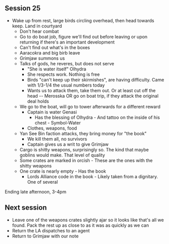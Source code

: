 ## Session 25
* Wake up from rest, large birds circling overhead, then head towards keep. Land in courtyard
  * Don't hear combat
  * Go to do boat job, figure we'll find out before leaving or upon returning if there's an important development
  * Can't find out what's in the boxes
  * Aaracokra and big birb leave
  * Grimjaw summons us
  * Talks of gods, he reveres, but does not serve
    * "She is water itself" Olhydra
    * She respects work. Nothing is free
    * Birds "can't keep up their skirmishes", are having difficulty. Came with 1/3-1/4 the usual numbers today
    * Wants us to attack them, take them out. Or at least cut off the head -- Merosska OR go on boat trip, if they attack the original deal holds
  * We go to the boat, will go to tower afterwards for a different reward
    * Captain is water Genasi
      * Has the blessing of Olhydra - And tattoo on the inside of his chest - Symbol-Water
    * Clothes, weapons, food
  * Yan See Bin faction attacks, they bring money for "the book"
    * We kill them all, no survivors
    * Captain gives us a writ to give Grimjaw
  * Cargo is shitty weapons, surprisingly so. The kind that maybe goblins would make. That level of quality
  * Some crates are marked in orcish - These are the ones with the shitty weapons
  * One crate is nearly empty - Has the book
    * Lords Alliance code in the book - Likely taken from a dignitary. One of several

Ending late afternoon, 3-4pm

## Next session
* Leave one of the weapons crates slightly ajar so it looks like that's all we found. Pack the rest up as close to as it was as quickly as we can
* Return the LA dispatches to an agent
* Return to Grimjaw with our note
